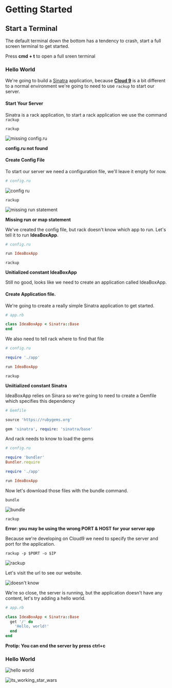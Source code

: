 # Getting Started

## Start a Terminal

The default terminal down the bottom has a tendency to crash, start a full screen terminal to get started.

Press **cmd + t** to open a full sreen terminal

### Hello World

We're going to build a [Sinatra](http://www.sinatrarb.com/) application, because [**Cloud 9**](http://c9.io/) is a
bit different to a normal environment we're going to need to use `rackup` to start our server.

#### Start Your Server

Sinatra is a rack application, to start a rack application we use the command `rackup`

>
```
rackup
```

![missing config.ru](https://cloud.githubusercontent.com/assets/81055/2811881/bac3518c-ce36-11e3-982d-0992e6341e75.png)

> 
**config.ru not found**

#### Create Config File

To start our server we need a configuration file, we'll leave it empty for now.

```ruby
# config.ru
```

![config ru](https://cloud.githubusercontent.com/assets/81055/2811947/f51c8a08-ce39-11e3-987c-5d432b0f1486.gif)

>
```
rackup
```

![missing run statement](https://cloud.githubusercontent.com/assets/81055/2811893/61c9f800-ce37-11e3-982a-bb6c33b14b0e.png)

>
**Missing run or map statement**

We've created the config file, but rack doesn't know which app to run. Let's tell it to run **IdeaBoxApp**.

```ruby
# config.ru

run IdeaBoxApp
```

>
```
rackup
```

>
**Unitialized constant IdeaBoxApp**

Still no good, looks like we need to create an application called IdeaBoxApp.

#### Create Application file.

We're going to create a really simple Sinatra application to get started.

```ruby
# app.rb

class IdeaBoxApp < Sinatra::Base
end
```

We also need to tell rack where to find that file

```ruby
# config.ru 

require './app'

run IdeaBoxApp
```

>
```
rackup
```

>
**Uniitialized constant Sinatra**

IdeaBoxApp relies on Sinara so we're going to need to create a Gemfile which specifies this dependency

```ruby
# Gemfile

source 'https://rubygems.org'

gem 'sinatra', require: 'sinatra/base'
```

And rack needs to know to load the gems

```ruby
# config.ru 

require 'bundler'
Bundler.require

require './app'

run IdeaBoxApp
```

Now let's download those files with the bundle command.

>
```
bundle
```

![bundle](https://cloud.githubusercontent.com/assets/81055/2811961/fa417a2e-ce3a-11e3-83f6-9593b6b4949a.png)

>
```
rackup
```

>
**Error: you may be using the wrong PORT & HOST for your server app**

Because we're developing on Cloud9 we need to specify the server and port for the application.

>
```
rackup -p $PORT -o $IP
```

![rackup](https://cloud.githubusercontent.com/assets/81055/2811971/894f4db8-ce3b-11e3-8ae5-d1098995fbc8.png)

Let's visit the url to see our website.

![doesn't know](https://cloud.githubusercontent.com/assets/81055/2811984/d0ac6c86-ce3b-11e3-879a-5eefb2ff0578.png)

We're so close, the server is running, but the application doesn't have any content, let's try adding a hello world.

```ruby
# app.rb

class IdeaBoxApp < Sinatra::Base
  get '/' do
    'Hello, world!'
  end
end
```

**Protip: You can end the server by press ctrl+c**

### Hello World

![hello world](https://cloud.githubusercontent.com/assets/81055/2811990/0afca1d0-ce3c-11e3-8b2d-2ad751bdb61d.png)

![its_working_star_wars](https://cloud.githubusercontent.com/assets/81055/2811974/a482c38a-ce3b-11e3-833f-23503bb62e8d.gif)


